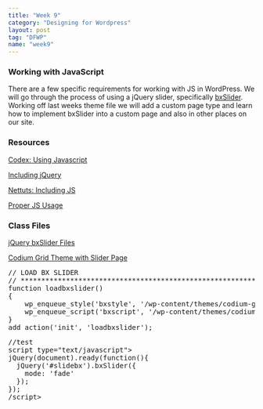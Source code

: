 ```yaml
---
title: "Week 9"
category: "Designing for Wordpress"
layout: post
tag: "DFWP"
name: "week9"
---
```


### Working with JavaScript

There are a few specific requirements for working with JS in WordPress. We will go through the process of using a jQuery slider, specifically [bxSlider](http://bxslider.com/). Working off last weeks theme file we will add a custom page type and learn how to implement bxSlider into a custom page and also in other places on our site. 

### Resources

[Codex: Using Javascript](http://codex.wordpress.org/Using_Javascript)

[Including jQuery](http://digwp.com/2009/06/including-jquery-in-wordpress-the-right-way/)

[Nettuts: Including JS](http://wp.tutsplus.com/articles/how-to-include-javascript-and-css-in-your-wordpress-themes-and-plugins/)

[Proper JS Usage](http://wp.tutsplus.com/articles/cheat-sheets/the-complete-guide-to-proper-javascript-usage-with-wordpress/)

### Class Files

[jQuery bxSlider Files](bin/jquery.bxslider.zip)

[Codium Grid Theme with Slider Page](bin/codium-grid-bx.zip)

<pre>// LOAD BX SLIDER
// *********************************************************
function loadbxslider()
{
    wp_enqueue_style('bxstyle', '/wp-content/themes/codium-grid/jquery.bxslider/jquery.bxslider.css');
    wp_enqueue_script('bxscript', '/wp-content/themes/codium-grid/jquery.bxslider/jquery.bxslider.min.js', array('jquery'));
}
add_action('init', 'loadbxslider');
</pre>

<pre>//test
script type="text/javascript">
jQuery(document).ready(function(){
  jQuery('#slidebx').bxSlider({
    mode: 'fade'
  });
});
/script>
</pre>